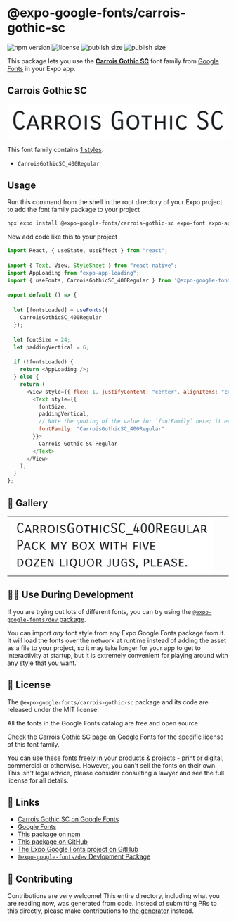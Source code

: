 # @expo-google-fonts/carrois-gothic-sc

![npm version](https://flat.badgen.net/npm/v/@expo-google-fonts/carrois-gothic-sc)
![license](https://flat.badgen.net/github/license/expo/google-fonts)
![publish size](https://flat.badgen.net/packagephobia/install/@expo-google-fonts/carrois-gothic-sc)
![publish size](https://flat.badgen.net/packagephobia/publish/@expo-google-fonts/carrois-gothic-sc)

This package lets you use the [**Carrois Gothic SC**](https://fonts.google.com/specimen/Carrois+Gothic+SC) font family from [Google Fonts](https://fonts.google.com/) in your Expo app.

## Carrois Gothic SC

![Carrois Gothic SC](./font-family.png)

This font family contains [1 styles](#-gallery).

- `CarroisGothicSC_400Regular`

## Usage

Run this command from the shell in the root directory of your Expo project to add the font family package to your project

```sh
npx expo install @expo-google-fonts/carrois-gothic-sc expo-font expo-app-loading
```

Now add code like this to your project

```js
import React, { useState, useEffect } from "react";

import { Text, View, StyleSheet } from "react-native";
import AppLoading from "expo-app-loading";
import { useFonts, CarroisGothicSC_400Regular } from '@expo-google-fonts/carrois-gothic-sc';

export default () => {

  let [fontsLoaded] = useFonts({
    CarroisGothicSC_400Regular
  });

  let fontSize = 24;
  let paddingVertical = 6;

  if (!fontsLoaded) {
    return <AppLoading />;
  } else {
    return (
      <View style={{ flex: 1, justifyContent: "center", alignItems: "center" }}>
        <Text style={{
          fontSize,
          paddingVertical,
          // Note the quoting of the value for `fontFamily` here; it expects a string!
          fontFamily: "CarroisGothicSC_400Regular"
        }}>
          Carrois Gothic SC Regular
        </Text>
      </View>
    );
  }
};
```

## 🔡 Gallery


||||
|-|-|-|
|![CarroisGothicSC_400Regular](./CarroisGothicSC_400Regular.ttf.png)||||


## 👩‍💻 Use During Development

If you are trying out lots of different fonts, you can try using the [`@expo-google-fonts/dev` package](https://github.com/expo/google-fonts/tree/master/font-packages/dev#readme).

You can import _any_ font style from any Expo Google Fonts package from it. It will load the fonts over the network at runtime instead of adding the asset as a file to your project, so it may take longer for your app to get to interactivity at startup, but it is extremely convenient for playing around with any style that you want.


## 📖 License

The `@expo-google-fonts/carrois-gothic-sc` package and its code are released under the MIT license.

All the fonts in the Google Fonts catalog are free and open source.

Check the [Carrois Gothic SC page on Google Fonts](https://fonts.google.com/specimen/Carrois+Gothic+SC) for the specific license of this font family.

You can use these fonts freely in your products & projects - print or digital, commercial or otherwise. However, you can't sell the fonts on their own. This isn't legal advice, please consider consulting a lawyer and see the full license for all details.

## 🔗 Links

- [Carrois Gothic SC on Google Fonts](https://fonts.google.com/specimen/Carrois+Gothic+SC)
- [Google Fonts](https://fonts.google.com/)
- [This package on npm](https://www.npmjs.com/package/@expo-google-fonts/carrois-gothic-sc)
- [This package on GitHub](https://github.com/expo/google-fonts/tree/master/font-packages/carrois-gothic-sc)
- [The Expo Google Fonts project on GitHub](https://github.com/expo/google-fonts)
- [`@expo-google-fonts/dev` Devlopment Package](https://github.com/expo/google-fonts/tree/master/font-packages/dev)

## 🤝 Contributing

Contributions are very welcome! This entire directory, including what you are reading now, was generated from code. Instead of submitting PRs to this directly, please make contributions to [the generator](https://github.com/expo/google-fonts/tree/master/packages/generator) instead.
